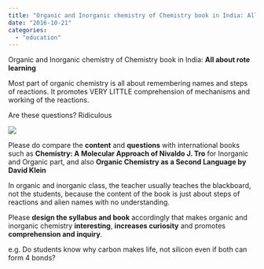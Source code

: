 ```yaml
---
title: "Organic and Inorganic chemistry of Chemistry book in India: All about rote learning"
date: "2016-10-21"
categories: 
  - "education"
---
```


Organic and Inorganic chemistry of Chemistry book in India: **All about rote learning**  
  
Most part of organic chemistry is all about remembering names and steps of reactions. It promotes VERY LITTLE comprehension of mechanisms and working of the reactions.  
  
Are these questions? Ridiculous  

[![](https://iambrainstorming.files.wordpress.com/2016/10/accd5-organic_chemistry.jpg?w=300)](https://iambrainstorming.files.wordpress.com/2016/10/accd5-organic_chemistry.jpg)

  
  
Please do compare the **content** and **questions** with international books such as **Chemistry: A Molecular Approach of Nivaldo J. Tro** for Inorganic and Organic part, and also **Organic Chemistry as a Second Language by David Klein**  
  
In organic and inorganic class, the teacher usually teaches the blackboard, not the students, because the content of the book is just about steps of reactions and alien names with no understanding.  
  
Please **design the syllabus and book** accordingly that makes organic and inorganic chemistry **interesting**, **increases curiosity** and promotes **comprehension and inquiry**.  
  
e.g. Do students know why carbon makes life, not silicon even if both can form 4 bonds?
